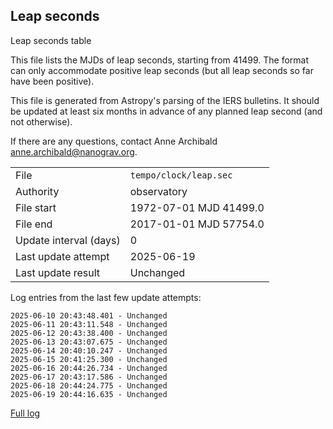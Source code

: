 
## Leap seconds

Leap seconds table

This file lists the MJDs of leap seconds, starting from 41499.
The format can only accommodate positive leap seconds (but all
leap seconds so far have been positive).

This file is generated from Astropy's parsing of the IERS
bulletins. It should be updated at least six months in advance
of any planned leap second (and not otherwise).

If there are any questions, contact Anne Archibald
<anne.archibald@nanograv.org>.

|     |     |
|:--- |:--- |
| File | `tempo/clock/leap.sec` |
| Authority | observatory |
| File start | 1972-07-01 MJD 41499.0 |
| File end | 2017-01-01 MJD 57754.0 |
| Update interval (days) | 0 |
| Last update attempt | 2025-06-19 |
| Last update result | Unchanged |

Log entries from the last few update attempts:
```
2025-06-10 20:43:48.401 - Unchanged
2025-06-11 20:43:11.548 - Unchanged
2025-06-12 20:43:38.400 - Unchanged
2025-06-13 20:43:07.675 - Unchanged
2025-06-14 20:40:10.247 - Unchanged
2025-06-15 20:41:25.300 - Unchanged
2025-06-16 20:44:26.734 - Unchanged
2025-06-17 20:43:17.586 - Unchanged
2025-06-18 20:44:24.775 - Unchanged
2025-06-19 20:44:16.635 - Unchanged
```
[Full log](https://raw.githubusercontent.com/ipta/pulsar-clock-corrections/main/log/tempo/clock/leap.sec.log)
